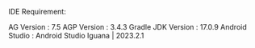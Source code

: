IDE Requirement:

AG Version : 7.5
AGP Version : 3.4.3
Gradle JDK Version : 17.0.9
Android Studio : Android Studio Iguana | 2023.2.1
